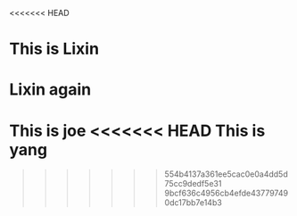 <<<<<<< HEAD
# This is Lixin
Lixin again
=======
This is joe
<<<<<<< HEAD
This is yang
=======
>>>>>>> 554b4137a361ee5cac0e0a4dd5d75cc9dedf5e31
>>>>>>> 9bcf636c4956cb4efde437797490dc17bb7e14b3
